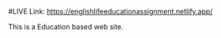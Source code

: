 #LIVE Link: https://englishlifeeducationassignment.netlify.app/

This is a Education based web site.
